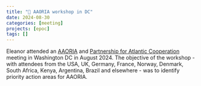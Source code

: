 ```yaml
---
title: "👥 AAORIA workshop in DC"
date: 2024-08-30
categories: [meeting]
projects: [epoc]
tags: []
---
```


Eleanor attended an [AAORIA](https://allatlanticocean.org/) and [Partnership for Atlantic Cooperation](https://www.state.gov/atlantic-cooperation/) meeting in Washington DC in August 2024.  The objective of the workshop - with attendees from the USA, UK, Germany, France, Norway, Denmark, South Africa, Kenya, Argentina, Brazil and elsewhere - was to identify priority action areas for AAORIA.


